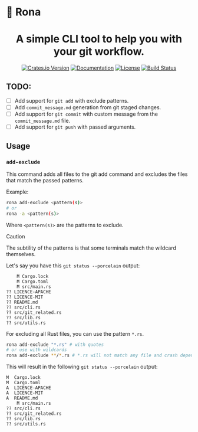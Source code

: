 # 🔌 Rona

<h1 align="center">
    A simple CLI tool to help you with your git workflow.
</h1>

<p align="center">
  <a href="https://crates.io/crates/rona"><img src="https://img.shields.io/crates/v/rona.svg" alt="Crates.io Version"></a>
  <a href="https://docs.rs/rona"><img src="https://img.shields.io/docsrs/rona/latest" alt="Documentation"></a>
  <a href="https://github.com/TomPlanche/rona/blob/main/LICENSE"><img src="https://img.shields.io/crates/l/rona" alt="License"></a>
  <a href="https://github.com/TomPlanche/rona/actions/workflows/rust.yaml"><img src="https://github.com/TomPlanche/rona/actions/workflows/rust.yaml/badge.svg" alt="Build Status"></a>
</p>

## TODO:
- [ ] Add support for `git add` with exclude patterns.
- [ ] Add `commit_message.md` generation from git staged changes.
- [ ] Add support for `git commit` with custom message from the `commit_message.md` file.
- [ ] Add support for `git push` with passed arguments.

## Usage

### `add-exclude`

This command adds all files to the git add command and excludes the files that match the passed patterns.

Example:
```bash
rona add-exclude <pattern(s)>
# or
rona -a <pattern(s)>
```

Where `<pattern(s)>` are the patterns to exclude.

> [!CAUTION]
> The subtility of the patterns is that some terminals match the wildcard themselves.


Let's say you have this `git status --porcelain` output:

```
    M Cargo.lock
    M Cargo.toml
    M src/main.rs
?? LICENCE-APACHE
?? LICENCE-MIT
?? README.md
?? src/cli.rs
?? src/git_related.rs
?? src/lib.rs
?? src/utils.rs
```

For excluding all Rust files, you can use the pattern `*.rs`.

```bash
rona add-exclude "*.rs" # with quotes
# or use with wildcards
rona add-exclude **/*.rs # *.rs will not match any file and crash depending on the terminal, not my script's fault.
```

This will result in the following `git status --porcelain` output:

```
M  Cargo.lock
M  Cargo.toml
A  LICENCE-APACHE
A  LICENCE-MIT
A  README.md
    M src/main.rs
?? src/cli.rs
?? src/git_related.rs
?? src/lib.rs
?? src/utils.rs
```
